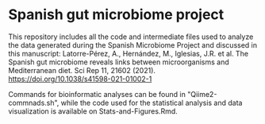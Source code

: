 # Spanish gut microbiome project

This repository includes all the code and intermediate files used to analyze the data generated during the Spanish Microbiome Project and discussed in this manuscript: Latorre-Pérez, A., Hernández, M., Iglesias, J.R. et al. The Spanish gut microbiome reveals links between microorganisms and Mediterranean diet. Sci Rep 11, 21602 (2021). https://doi.org/10.1038/s41598-021-01002-1

Commands for bioinformatic analyses can be found in "Qiime2-commnads.sh", while the code used for the statistical analysis and data visualization is available on Stats-and-Figures.Rmd.
